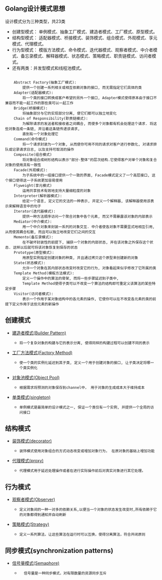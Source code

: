 Golang设计模式思想
-----

设计模式分为三种类型，共23类
* 创建型模式：
    单例模式、抽象工厂模式、建造者模式、工厂模式、原型模式。
* 结构型模式：
    适配器模式、桥接模式、装饰模式、组合模式、外观模式、享元模式、代理模式。
* 行为型模式：
    模版方法模式、命令模式、迭代器模式、观察者模式、中介者模式、备忘录模式、解释器模式、状态模式、策略模式、职责链模式、访问者模式。
*  还有两类：并发型模式和线程池模式。
```gotemplate

    Abstract Factory(抽象工厂模式): 
        提供一个创建一系列相关或相互依赖对象的接口, 而无需指定它们具体的类
    Adapter(适配器模式): 
        将一个类的接口转换成客户希望的另外一个接口, Adapter模式使得原本由于接口不兼容而不能一起工作的那些类可以一起工作
    Bridge(桥接模式):
        将抽象部分与它的实现部分分离, 使它们都可以独立地变化
    Chain of Responsibility(职责链模式): 
        为解除请求的发送者和接收者之间耦合, 而使多个对象都有机会处理这个请求. 将这些对象连成一条链, 并沿着这条链传递该请求, 
        直到有一个对象处理它
    Command(命令模式)
        将一个请求封装为一个对象, 从而使你可用不同的请求对客户进行参数化, 对请求排队或记录请求日志, 以及支持可取消的操作
    Composite(组合模式)
        将对象组合成树形结构以表示"部分-整体"的层次结构.它使得客户对单个对象和复合对象的使用具有一致性
    Facade(外观模式):
        为子系统中的一组接口提供一个一致的界面, Facade模式定义了一个高层接口, 这个接口使得这一子系统更加容易使用
    Flyweight(享元模式) 
        运用共享技术有效地支持大量细粒度的对象
    Interpreter(解析器模式): 
        给定一个语言, 定义它的文法的一种表示, 并定义一个解释器, 该解释器使用该表示来解释语言中的句子
    Iterator(迭代器模式): 
        提供一种方法顺序访问一个聚合对象中各个元素, 而又不需暴露该对象的内部表示
    Mediator(中介模式):
        用一个中介对象来封装一系列的对象交互. 中介者使各对象不需要显式地相互引用, 从而使其耦合松散, 而且可以独立地改变它们之间的交互
    Memento(备忘录模式): 
        在不破坏封装性的前提下, 捕获一个对象的内部状态, 并在该对象之外保存这个状态. 这样以后就可将该对象恢复到保存的状态
    Prototype(原型模式): 
        用原型实例指定创建对象的种类, 并且通过拷贝这个原型来创建新的对象
    State(状态模式): 
    	允许一个对象在其内部状态改变时改变它的行为, 对象看起来似乎修改了它所属的类
    Template Method(模板方法模式): 
    	定义一个操作中的算法的骨架, 而将一些步骤延迟到子类中, 
        Template Method使得子类可以不改变一个算法的结构即可重定义该算法的某些特定步骤
    Visitor(访问者模式): 
    	表示一个作用于某对象结构中的各元素的操作, 它使你可以在不改变各元素的类的前提下定义作用于这些元素的新操作

```

创建模式
----
- [建造者模式(Builder Pattern)](./01-builder-patterns)
    -     将一个复杂对象的构建与它的表示分离, 使得同样的构建过程可以创建不同的表示
- [工厂方法模式(Factory Method)](./02-factory-patterns)
    -     使一个类的实例化延迟到其子类, 定义一个用于创建对象的接口, 让子类决定将哪一个类实例化
- [对象池模式(Object Pool)](./03-object-pool-pattern)
    -     根据需求将预测的对象保存到channel中， 用于对象的生成成本大于维持成本
- [单类模式(singleton)](./04-singleton-pattern)
    -     单例模式是最简单的设计模式之一, 保证一个类仅有一个实例, 并提供一个全局的访问接口
结构模式
----
- [装饰模式(decorator)](./05-decorator-pattern)
    -     装饰模式使用对象组合的方式动态改变或增加对象行为， 在原对象的基础上增加功能
- [代理模式(proxy)](./06-proxy-pattern)
    -     代理模式用于延迟处理操作或者在进行实际操作前后对真实对象进行其它处理。

行为模式
----
- [观察者模式(Observer)](./07-observer-pattern)
    -     定义对象间的一种一对多的依赖关系,以便当一个对象的状态发生改变时,所有依赖于它的对象都得到通知并自动刷新
- [策略模式(Strategy)](./08-strategy-pattern)
    -     定义一系列算法，让这些算法在运行时可以互换，使得分离算法，符合开闭原则

同步模式(synchronization patterns)
----
- [信号量模式(Semaphore)](./09-semaphore-pattern)
    -       信号量是一种同步模式，对有限数量的资源同步互斥